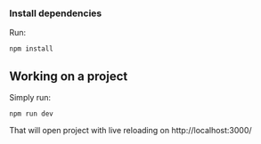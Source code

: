 ### Install dependencies

Run:

```
npm install
```

## Working on a project

Simply run:

```
npm run dev
```

That will open project with live reloading on http://localhost:3000/
